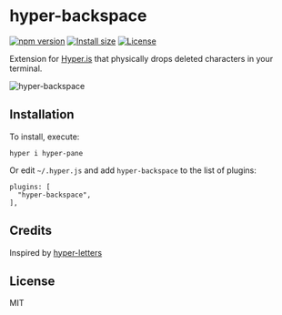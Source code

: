 # hyper-backspace

[![npm version][npm-src]][npm-href]
[![Install size][packagephobia-src]][packagephobia-href]
[![License][license-src]][license-href]

Extension for [Hyper.is](https://hyper.is) that physically drops deleted characters in your terminal.

![hyper-backspace](https://user-images.githubusercontent.com/184220/55085247-a5ebd480-50a6-11e9-8590-5064eb58debf.gif)

## Installation

To install, execute:
```
hyper i hyper-pane
```

Or edit `~/.hyper.js` and add `hyper-backspace` to the list of plugins:
```
plugins: [
  "hyper-backspace",
],
```

## Credits

Inspired by [hyper-letters](https://github.com/KeeTraxx/hyper-letters)

## License

MIT

[npm-src]: https://badgen.net/npm/v/hyper-backspace
[npm-href]: https://www.npmjs.com/package/hyper-backspace
[packagephobia-src]: https://badgen.net/packagephobia/install/hyper-backspace
[packagephobia-href]: https://packagephobia.now.sh/result?p=hyper-backspace
[license-src]: https://badgen.net/github/license/artbit/hyper-backspace
[license-href]: LICENSE.md
